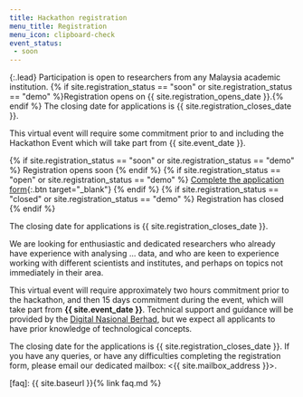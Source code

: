 ```yaml
---
title: Hackathon registration
menu_title: Registration
menu_icon: clipboard-check
event_status:
 - soon
---
```


{:.lead}
Participation is open to researchers from any Malaysia academic institution. {% if site.registration_status
== "soon" or site.registration_status == "demo" %}Registration opens on
{{ site.registration_opens_date }}.{% endif %} The closing date for applications
is {{ site.registration_closes_date }}.

<div class="aside" markdown="1">
This virtual event will require some commitment prior to and including the
Hackathon Event which will take part from {{ site.event_date }}.

{% if site.registration_status == "soon" or site.registration_status == "demo" %}
  <a class="btn disabled">Registration opens soon</a>
{% endif %}
{% if site.registration_status == "open" or site.registration_status == "demo" %}
  [Complete the application form](https://forms.office.com/Pages/ResponsePage.aspx?id=VUIF41YjAU2H6BEeteoS4LGYf9e_wDFGo65PpU1kp0pUMFJHMVROTlZWQ1IwMVlNWTlJWUhaRE83Ty4u){:.btn target="_blank"}
{% endif %}
{% if site.registration_status == "closed" or site.registration_status == "demo" %}
  <a class="btn disabled">Registration has closed</a>
{% endif %}

The closing date for applications is {{ site.registration_closes_date }}.
</div>

We are looking for enthusiastic and dedicated researchers who already have
experience with analysing ... data, and who are keen to experience working with
different scientists and institutes, and perhaps on topics not immediately in
their area.  

This virtual event will require approximately two hours commitment prior to the
hackathon, and then 15 days commitment during the event, which will take part
from **{{ site.event_date }}**. Technical support and guidance will be provided
by the [Digital Nasional Berhad](https://www.digital-nasional.com.my/), but we 
expect all applicants to have prior knowledge of technological concepts.


The closing date for the applications is {{ site.registration_closes_date }}. If
you have any queries, or have any difficulties completing the registration form,
please email our dedicated mailbox: <{{ site.mailbox_address }}>.

[faq]: {{ site.baseurl }}{% link faq.md %}
